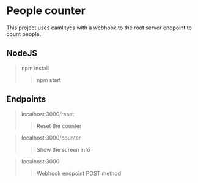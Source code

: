 # People counter

This project uses camlitycs with a webhook to the root server endpoint to count people.

## NodeJS

> npm install
>> npm start

## Endpoints

> localhost:3000/reset
>> Reset the counter

> localhost:3000/counter
>> Show the screen info

> localhost:3000
>> Webhook endpoint POST method